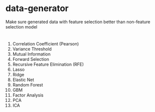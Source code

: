# data-generator
Make sure generated data with feature selection better than non-feature selection model
# 
1. Correlation Coefficient (Pearson) 
2. Variance Threshold
3. Mutual Information
4. Forward Selection
5. Recursive Feature Elimination (RFE)
6. Lasso
7. Ridge
8. Elastic Net
9. Random Forest
10. GBM
11. Factor Analysis
12. PCA
13. ICA
